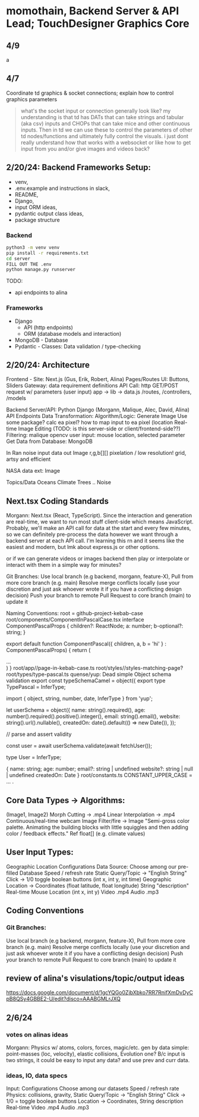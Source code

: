 # momothain, Backend Server & API Lead; TouchDesigner Graphics Core

<!--  -->
## 4/9

a
<!--  -->
## 4/7

Coordinate td graphics & socket connections; explain how to control graphics parameters

> what's the socket input or connection generally look like? my understanding is that td has DATs that can take strings and tabular (aka csv) inputs and CHOPs that can take mice and other continuous inputs. Then in td we can use these to control the parameters of other td nodes/functions and ultimately fully control the visuals. i just dont really understand how that works with a websocket or like how to get input from you and/or give images and videos back?

## 2/20/24: Backend Frameworks Setup: 
- venv, 
- .env.example and instructions in slack, 
- README, 
- Django, 
- input ORM ideas, 
- pydantic output class ideas, 
- package structure

### Backend
```bash
python3 -m venv venv
pip install -r requirements.txt
cd server
FILL OUT THE .env
python manage.py runserver
```

TODO:
- api endpoints to alina

### Frameworks
- Django 
  - API (http endpoints)
  - ORM (database models and interaction)
- MongoDB - Database
- Pydantic - Classes: Data validation / type-checking 



## 2/20/24: Architecture
Frontend - Site: Next.js (Gus, Erik, Robert, Alina)
Pages/Routes
UI: Buttons, Sliders
Gateway: data requirement definitions
API Call: http GET/POST request w/ parameters (user input)
app -> lib -> data.js
/routes, /controllers, /models

Backend Server/API: Python Django (Morgann, Malique, Alec, David, Alina)
API Endpoints
Data Transformation: Algorithm/Logic: 
Generate Image
Use some package?
calc ea pixel?
how to map input to ea pixel (location
Real-time Image Editing (TODO: is this server-side or client/frontend-side??)
Filtering: malique opencv
user input: mouse location, selected parameter
Get Data from Database: MongoDB

In
Ran noise
input data
out
Image r,g,b[][]
pixelation / low resolution! grid, artsy and efficient

NASA data
ext: Image

Topics/Data
Oceans
Climate
Trees
..
Noise



## Next.tsx Coding Standards
Morgann: Next.tsx (React, TypeScript). Since the interaction and generation are real-time, we want to run most stuff client-side which means JavaScript. Probably, we'll make an API call for data at the start and every few minutes, so we can definitely pre-process the data however we want through a backend server at each API call. I'm learning this rn and it seems like the easiest and modern, but lmk about express.js or other options. 

or if we can generate videos or images backend then play or interpolate or interact with them in a simple way for minutes?

Git Branches:
Use local branch (e.g backend, morgann, feature-X), 
Pull from more core branch (e.g. main)
Resolve merge conflicts locally (use your discretion and just ask whoever wrote it if you have a conflicting design decision)
Push your branch to remote
Pull Request to core branch (main) to update it 

Naming Conventions:
root = github-project-kebab-case
root/components/ComponentInPascalCase.tsx
interface ComponentPascalProps {
        children?: ReactNode;
        a: number;
        b-optional?: string;
}

export default function ComponentPascal({ children, a, b = 'hi' } : ComponentPascalProps)  {
        return (
                <div>
                …
                </div>
        )
}
root/app/<more-structure>/page-in-kebab-case.ts
root/styles/<more-structure>/styles-matching-page?
root/types/type-pascal.ts
quense/yup: Dead simple Object schema validation
export const typeSchemaCamel = object({
export type TypePascal = InferType<typeof typeSchemaCamel>;

import { object, string, number, date, InferType } from 'yup';

let userSchema = object({
        name: string().required(),
        age: number().required().positive().integer(),
        email: string().email(),
        website: string().url().nullable(),
        createdOn: date().default(() => new Date()),
});

// parse and assert validity

const user = await userSchema.validate(await fetchUser());

type User = InferType<typeof userSchema>;

 {
name: string;
age: number;
email?: string | undefined
website?: string | null | undefined
createdOn: Date
} 
root/constants.ts 
CONSTANT_UPPER_CASE = … . 



## Core Data Types → Algorithms:
(Image1, Image2) 
Morph Cutting → .mp4
Linear Interpolation → .mp4
Continuous/real-time webcam Image
Filter/fire → Image
"Semi-gross color palette. Animating the building blocks with little squiggles and then adding color / feedback effects." Ref 
float[] (e.g. climate values)

## User Input Types:
Geographic Location
Configurations
Data Source: Choose among our pre-filled Database
Speed / refresh rate 
Static
Query/Topic → "English String"
Click → 
1/0  toggle boolean buttons
(int x, int y, int time)
Geographic Location →
 Coordinates (float latitude, float longitude)
String "description"
Real-time
Mouse Location (int x, int y)
Video .mp4 
Audio .mp3


## Coding Conventions
### Git Branches:
Use local branch (e.g backend, morgann, feature-X), 
Pull from more core branch (e.g. main)
Resolve merge conflicts locally (use your discretion and just ask whoever wrote it if you have a conflicting design decision)
Push your branch to remote
Pull Request to core branch (main) to update it 



## review of alina's visulations/topic/output ideas
https://docs.google.com/document/d/1gcYQGo0ZjbXbko7RR7RnifXmDvDyCpB8QSy4GBBE2-U/edit?disco=AAABGMLrJXQ


## 2/6/24 
### votes on alinas ideas
Morgann:
Physics w/ atoms, colors, forces, magic/etc. gen by data
simple: point-masses (loc, velocity), elastic collisions, 
Evolution one? B/c input is two strings, it could be easy to input any data? and use prev and curr data.

### ideas, IO, data specs
Input:
Configurations
Choose among our datasets
Speed / refresh rate
Physics: collisions, gravity, 
Static
Query/Topic → "English String"
Click → 1/0 = toggle boolean buttons
Location →
 Coordinates, 
String description
Real-time
Video .mp4 
Audio .mp3
